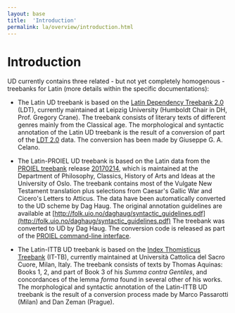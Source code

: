 ```yaml
---
layout: base
title:  'Introduction'
permalink: la/overview/introduction.html
---
```


# Introduction

UD currently contains three related - but not yet completely homogenous - treebanks for Latin (more details within the specific documentations): 

* The Latin UD treebank is based on the
[Latin Dependency Treebank 2.0](https://github.com/PerseusDL/treebank_data) (LDT),
currently maintained at Leipzig University (Humboldt Chair in DH, Prof. Gregory Crane).
The treebank consists of literary texts of different genres mainly from the Classical age. The morphological and syntactic annotation of the Latin UD treebank is the result of a conversion of part of the [LDT 2.0](https://github.com/PerseusDL/treebank_data/tree/master/v2.0/Latin) data. The conversion has been made by Giuseppe G. A. Celano.

* The Latin-PROIEL UD treebank is based on the Latin data from the [PROIEL treebank](http://proiel.github.io/) release [20170214](https://github.com/proiel/proiel-treebank/releases/tag/20170214), which is maintained at the Department of Philosophy, Classics, History of Arts and Ideas at the University of Oslo. The treebank contains most of the Vulgate New Testament translation plus selections from Caesar's Gallic War and Cicero's Letters to Atticus. The data have been automatically converted to the UD scheme by Dag Haug. The original annotation guidelines are available at [http://folk.uio.no/daghaug/syntactic_guidelines.pdf](http://folk.uio.no/daghaug/syntactic_guidelines.pdf) The treebank was converted to UD by Dag Haug. The conversion code is released as part of the [PROIEL command-line interface](https://github.com/proiel/proiel-cli).

* The Latin-ITTB UD treebank is based on the [Index Thomisticus Treebank](http://itreebank.marginalia.it/) (IT-TB), currently maintained at Università Cattolica del Sacro Cuore, Milan, Italy. The treebank consists of texts by Thomas Aquinas: Books 1, 2, and part of Book 3 of his _Summa contra Gentiles_, and concordances of the lemma _forma_ found in several other of his works. The morphological and syntactic annotation of the Latin-ITTB UD treebank is the result of a conversion process made by Marco Passarotti (Milan) and Dan Zeman (Prague).


